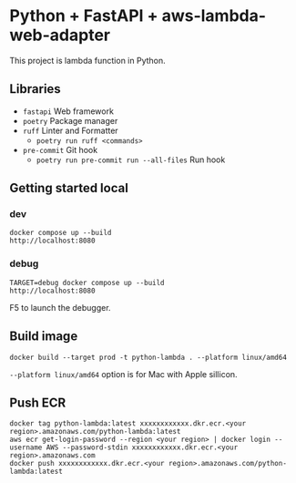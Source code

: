 # Python + FastAPI + aws-lambda-web-adapter
This project is lambda function in Python.

## Libraries
- `fastapi` Web framework
- `poetry` Package manager
- `ruff` Linter and Formatter
  - `poetry run ruff <commands>`
- `pre-commit` Git hook
  - `poetry run pre-commit run --all-files` Run hook

## Getting started local
### dev
```
docker compose up --build
http://localhost:8080
```
### debug
```
TARGET=debug docker compose up --build
http://localhost:8080
```
F5 to launch the debugger. 

## Build image
```
docker build --target prod -t python-lambda . --platform linux/amd64
```

`--platform linux/amd64` option is for Mac with Apple sillicon.

## Push ECR
```
docker tag python-lambda:latest xxxxxxxxxxxx.dkr.ecr.<your region>.amazonaws.com/python-lambda:latest
aws ecr get-login-password --region <your region> | docker login --username AWS --password-stdin xxxxxxxxxxxx.dkr.ecr.<your region>.amazonaws.com
docker push xxxxxxxxxxxx.dkr.ecr.<your region>.amazonaws.com/python-lambda:latest
```